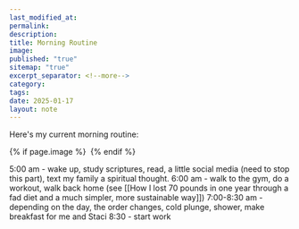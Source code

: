 ```yaml
---
last_modified_at: 
permalink: 
description: 
title: Morning Routine
image: 
published: "true"
sitemap: "true"
excerpt_separator: <!--more-->
category: 
tags: 
date: 2025-01-17
layout: note
---
```

Here's my current morning routine:

{% if page.image %} <img src="{{ page.image }}" alt=""> {% endif %}

5:00 am - wake up, study scriptures, read, a little social media (need to stop this part), text my family a spiritual thought. 
6:00 am - walk to the gym, do a workout, walk back home (see [[How I lost 70 pounds in one year through a fad diet and a much simpler, more sustainable way]])
7:00-8:30 am - depending on the day, the order changes, cold plunge, shower, make breakfast for me and Staci
8:30 - start work 